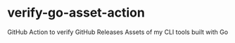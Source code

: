 # verify-go-asset-action
GitHub Action to verify GitHub Releases Assets of my CLI tools built with Go
